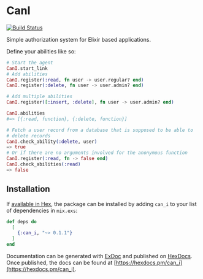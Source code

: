 # CanI
[![Build Status](https://travis-ci.org/wizardone/can_i.svg?branch=master)](https://travis-ci.org/wizardone/can_i)

Simple authorization system for Elixir based applications.

Define your abilities like so:

```elixir
# Start the agent
CanI.start_link
# Add abilities
CanI.register(:read, fn user -> user.regular? end)
CanI.register(:delete, fn user -> user.admin? end)

# Add multiple abilities
CanI.register([:insert, :delete], fn user -> user.admin? end)

CanI.abilities
#=> [{:read, function}, {:delete, function}]

# Fetch a user record from a database that is supposed to be able to
# delete records
CanI.check_ability(:delete, user)
=> true
# Or if there are no arguments involved for the anonymous function
CanI.register(:read, fn -> false end)
CanI.check_abilities(:read)
=> false
```

## Installation

If [available in Hex](https://hex.pm/docs/publish), the package can be installed
by adding `can_i` to your list of dependencies in `mix.exs`:

```elixir
def deps do
  [
    {:can_i, "~> 0.1.1"}
  ]
end
```

Documentation can be generated with [ExDoc](https://github.com/elixir-lang/ex_doc)
and published on [HexDocs](https://hexdocs.pm). Once published, the docs can
be found at [https://hexdocs.pm/can_i](https://hexdocs.pm/can_i).

